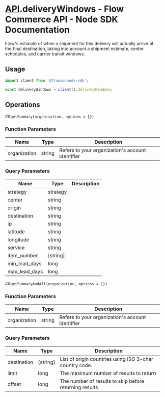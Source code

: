 # [API](README.md).deliveryWindows - Flow Commerce API - Node SDK Documentation

Flow&#x27;s estimate of when a shipment for this delivery will actually arrive at the final destination, taking into account a shipment estimate, center schedules, and carrier transit windows.

## Usage

```JavaScript
import client from '@flowio/node-sdk';

const deliveryWindows = client().deliveryWindows;
```

## Operations

##`getSummary(organization, options = {})`

### Function Parameters

| Name  | Type | Description |
| ---- | ---- | ---- |
| organization | string | Refers to your organization&#x27;s account identifier |

### Query Parameters

| Name  | Type | Description |
| ---- | ---- | ---- |
| strategy | strategy |  |
| center | string |  |
| origin | string |  |
| destination | string |  |
| ip | string |  |
| latitude | string |  |
| longitude | string |  |
| service | string |  |
| item_number | [string] |  |
| min_lead_days | long |  |
| max_lead_days | long |  |

##`getSummaryAndAll(organization, options = {})`

### Function Parameters

| Name  | Type | Description |
| ---- | ---- | ---- |
| organization | string | Refers to your organization&#x27;s account identifier |

### Query Parameters

| Name  | Type | Description |
| ---- | ---- | ---- |
| destination | [string] | List of origin countries using ISO 3-char country code. |
| limit | long | The maximum number of results to return |
| offset | long | The number of results to skip before returning results |

